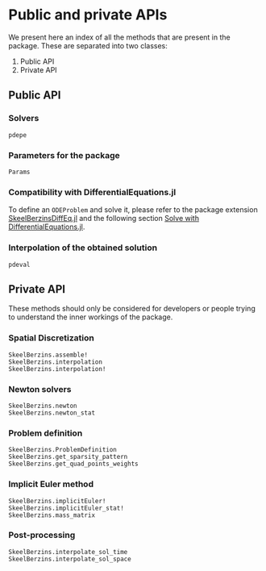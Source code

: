 # Public and private APIs

We present here an index of all the methods that are present in the package. These are separated into two classes:
1. Public API
2. Private API

## Public API

### Solvers

```@docs
pdepe
```

### Parameters for the package
```@docs
Params
```

### Compatibility with DifferentialEquations.jl
To define an `ODEProblem` and solve it, please refer to the package extension  
[SkeelBerzinsDiffEq.jl](https://github.com/gregoirepourtier/SkeelBerzins.jl/blob/main/ext/SkeelBerzinsDiffEq.jl) 
and the following section [Solve with DifferentialEquations.jl](@ref).

### Interpolation of the obtained solution
```@docs
pdeval
```

## Private API

These methods should only be considered for developers or people trying to understand the inner 
workings of the package.

### Spatial Discretization
```@docs
SkeelBerzins.assemble!
SkeelBerzins.interpolation
SkeelBerzins.interpolation!
```

### Newton solvers
```@docs
SkeelBerzins.newton
SkeelBerzins.newton_stat
```

### Problem definition
```@docs
SkeelBerzins.ProblemDefinition
SkeelBerzins.get_sparsity_pattern
SkeelBerzins.get_quad_points_weights
```

### Implicit Euler method
```@docs
SkeelBerzins.implicitEuler!
SkeelBerzins.implicitEuler_stat!
SkeelBerzins.mass_matrix
```

### Post-processing
```@docs
SkeelBerzins.interpolate_sol_time
SkeelBerzins.interpolate_sol_space
```
